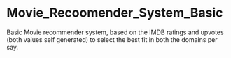 # Movie_Recoomender_System_Basic
Basic Movie recommender system, based on the IMDB ratings and upvotes (both values self generated) to select the best fit in both the domains per say.
